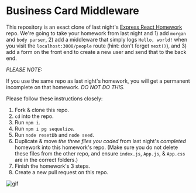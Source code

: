 # Business Card Middleware

This repository is an exact clone of last night's [Express React Homework](https://git.generalassemb.ly/sei-nyc-cheetahs/express-react-middleware) repo. We're going to take your homework from last night and 1) add `morgan` and `body parser`, 2) add a middleware that simply logs `Hello, world!` when you visit the `localhost:3000/people` route (hint: don't forget `next()`), and 3) add a form on the front end to create a new user and send that to the back end.

*PLEASE NOTE:*

If you use the same repo as last night's homework, you will get a permanent incomplete on that homework. *DO NOT DO THIS.* 

Please follow these instructions closely:

1. Fork & clone this repo.
2. `cd` into the repo.
3. Run `npm i`.
4. Run `npm i pg sequelize`.
5. Run `node resetDb` and `node seed`.
2. Duplicate & move *the three files you coded* from last night's *completed* homework into this homework's repo. (Make sure you do not delete these files from the other repo, and ensure `index.js`, `App.js`, & `App.css` are in the correct folders.)
3. Finish the homework's 3 steps.
4. Create a new pull request on this repo.

![gif](https://media3.giphy.com/media/KEQzTcbdIvyaA/source.gif)
